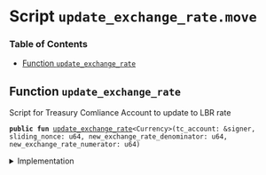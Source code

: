 
<a name="SCRIPT"></a>

# Script `update_exchange_rate.move`

### Table of Contents

-  [Function `update_exchange_rate`](#SCRIPT_update_exchange_rate)



<a name="SCRIPT_update_exchange_rate"></a>

## Function `update_exchange_rate`

Script for Treasury Comliance Account to update <Currency> to LBR rate


<pre><code><b>public</b> <b>fun</b> <a href="#SCRIPT_update_exchange_rate">update_exchange_rate</a>&lt;Currency&gt;(tc_account: &signer, sliding_nonce: u64, new_exchange_rate_denominator: u64, new_exchange_rate_numerator: u64)
</code></pre>



<details>
<summary>Implementation</summary>


<pre><code><b>fun</b> <a href="#SCRIPT_update_exchange_rate">update_exchange_rate</a>&lt;Currency&gt;(
    tc_account: &signer,
    sliding_nonce: u64,
    new_exchange_rate_denominator: u64,
    new_exchange_rate_numerator: u64
) {
    <a href="../../modules/doc/SlidingNonce.md#0x1_SlidingNonce_record_nonce_or_abort">SlidingNonce::record_nonce_or_abort</a>(tc_account, sliding_nonce);
    <b>let</b> rate = <a href="../../modules/doc/FixedPoint32.md#0x1_FixedPoint32_create_from_rational">FixedPoint32::create_from_rational</a>(
        new_exchange_rate_denominator,
        new_exchange_rate_numerator,
    );
    <a href="../../modules/doc/Libra.md#0x1_Libra_update_lbr_exchange_rate">Libra::update_lbr_exchange_rate</a>&lt;Currency&gt;(tc_account, rate)
}
</code></pre>



</details>
